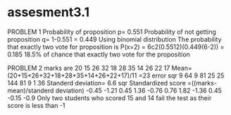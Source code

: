 # assesment3.1

PROBLEM 1
Probability of proposition p= 0.551
Probability of not getting proposition q= 1-0.551 = 0.449
Using binomial distribution 
The probability that exactly two vote for proposition is P(x=2) = 6c2(0.5512)(0.449(6-2)) = 0.185
18.5% of chance that exactly two vote for the proposition

PROBLEM 2
marks are 20	15	26	32	18	28	35 14	26	22 17
Mean= (20+15+26+32+18+28+35+14+26+22+17)/11 =23
error sqr  9 64 9 81 25 25 144 81 9 1 36
Standerd deviation= 6.6
sqr	Standardized score
=((marks-mean)/standerd deviation)
-0.45	-1.21	0.45	1.36	-0.76	0.76	1.82	-1.36	0.45	-0.15	-0.9
Only two students who scored 15 and 14 fail the test as their score is less than -1


